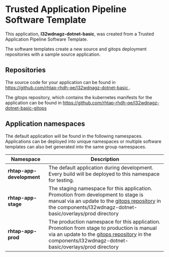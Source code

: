# Trusted Application Pipeline Software Template

This application, **l32wdnagz-dotnet-basic**, was created from a Trusted Application Pipeline Software Template.

The software templates create a new source and gitops deployment repositories with a sample source application. 

## Repositories

The source code for your application can be found in [https://github.com/rhtap-rhdh-qe/l32wdnagz-dotnet-basic ](https://github.com/rhtap-rhdh-qe/l32wdnagz-dotnet-basic ).
 
The gitops repository, which contains the kubernetes manifests for the application can be found in 
[https://github.com/rhtap-rhdh-qe/l32wdnagz-dotnet-basic-gitops ](https://github.com/rhtap-rhdh-qe/l32wdnagz-dotnet-basic-gitops ) 

## Application namespaces 

The default application will be found in the following namespaces. Applications can be deployed into unique namespaces or multiple software templates can also bet generated into the same group namespaces.  

|  Namespace   |  Description   |  
| -------- | -------- |   
| **rhtap-app-development** | The default application during development. Every build will be deployed to this namespace for testing. | 
| **rhtap-app-stage** | The staging namespace for this application. Promotion from development to stage is manual via an update to the [gitops repository](https://github.com/rhtap-rhdh-qe/l32wdnagz-dotnet-basic-gitops ) in the components/l32wdnagz-dotnet-basic/overlays/prod directory |  
| **rhtap-app-prod** | The production namespace for this application. Promotion from stage to production is manual via an update to the [gitops repository](https://github.com/rhtap-rhdh-qe/l32wdnagz-dotnet-basic-gitops ) in the components/l32wdnagz-dotnet-basic/overlays/prod directory | 